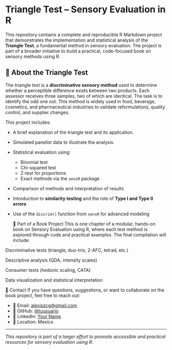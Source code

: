 # Triangle Test – Sensory Evaluation in R

This repository contains a complete and reproducible R Markdown project that demonstrates the implementation and statistical analysis of the **Triangle Test**, a fundamental method in sensory evaluation. The project is part of a broader initiative to build a practical, code-focused book on sensory methods using R.

## 📘 About the Triangle Test

The triangle test is a **discriminative sensory method** used to determine whether a perceptible difference exists between two products. Each assessor receives three samples, two of which are identical. The task is to identify the odd one out. This method is widely used in food, beverage, cosmetics, and pharmaceutical industries to validate reformulations, quality control, and supplier changes.

This project includes:

- A brief explanation of the triangle test and its application.
- Simulated panelist data to illustrate the analysis.
- Statistical evaluation using:
  - Binomial test
  - Chi-squared test
  - Z-test for proportions
  - Exact methods via the `sensR` package
- Comparison of methods and interpretation of results
- Introduction to **similarity testing** and the role of **Type I and Type II errors**
- Use of the `discrim()` function from `sensR` for advanced modeling

  🧪 Part of a Book Project
This is one chapter of a modular, hands-on book on Sensory Evaluation using R, where each test method is explored through code and practical examples. The final compilation will include:

Discriminative tests (triangle, duo-trio, 2-AFC, tetrad, etc.)

Descriptive analysis (QDA, intensity scales)

Consumer tests (hedonic scaling, CATA)

Data visualization and statistical interpretation

📩 Contact
If you have questions, suggestions, or want to collaborate on the book project, feel free to reach out:

- 📧 Email: alexiszcg@gmail.com  
- 🧠 GitHub: [@tuusuario](https://github.com/alexiszhaid)  
- 📘 LinkedIn: [Your Name]([https://www.linkedin.com/in/your-profile/](https://www.linkedin.com/in/alexis-zhaid-carrillo-garc%C3%ADa-2b01ba205/))  
- 📍 Location: Mexico

---

*This repository is part of a larger effort to promote accessible and practical resources for sensory evaluation using R.*
